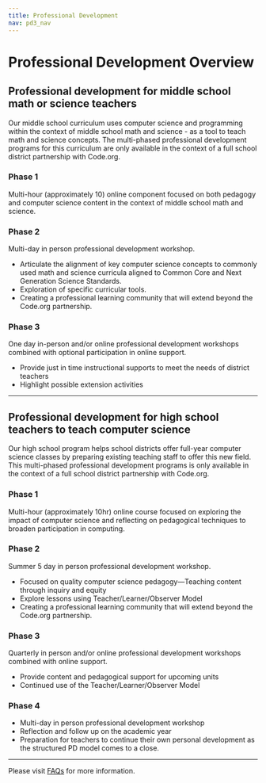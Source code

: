 ```yaml
---
title: Professional Development
nav: pd3_nav
---
```


# Professional Development Overview

## Professional development for middle school math or science teachers

Our middle school curriculum uses computer science and programming within the context of middle school math and science - as a tool to teach math and science concepts. The multi-phased professional development programs for this curriculum are only available in the context of a full school district partnership with Code.org.

### Phase 1

Multi-hour (approximately 10) online component focused on both pedagogy and computer science content in the context of middle school math and science.

### Phase 2

Multi-day in person professional development workshop.

- Articulate the alignment of key computer science concepts to commonly used math and science curricula aligned to Common Core and Next Generation Science Standards.
- Exploration of specific curricular tools.
- Creating a professional learning community that will extend beyond the Code.org partnership.

### Phase 3

One day in-person and/or online professional development workshops combined with optional participation in online support.

- Provide just in time instructional supports to meet the needs of district teachers
- Highlight possible extension activities

---
## Professional development for high school teachers to teach computer science

Our high school program helps school districts offer full-year computer science classes by preparing existing teaching staff to offer this new field. This multi-phased professional development programs is only available in the context of a full school district partnership with Code.org.

### Phase 1
Multi-hour (approximately 10hr) online course focused on exploring the impact of computer science and reflecting on pedagogical techniques to broaden participation in computing.

### Phase 2
Summer 5 day in person professional development workshop.

- Focused on quality computer science pedagogy—Teaching content through inquiry and equity
- Explore lessons using Teacher/Learner/Observer Model
- Creating a professional learning community that will extend beyond the Code.org partnership.

### Phase 3
Quarterly in person and/or online professional development workshops combined with online support.

- Provide content and pedagogical support for upcoming units
- Continued use of the Teacher/Learner/Observer Model

### Phase 4
- Multi-day in person professional development workshop
- Reflection and follow up on the academic year
- Preparation for teachers to continue their own personal development as the structured PD model comes to a close.

----------
Please visit [FAQs](/educate/pd/faq) for more information.<br /><br />

